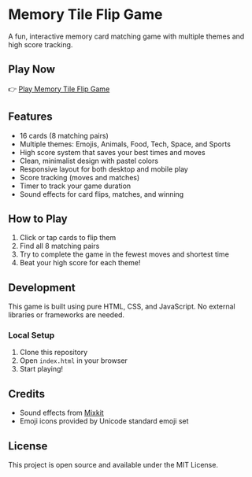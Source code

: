 # Memory Tile Flip Game

A fun, interactive memory card matching game with multiple themes and high score tracking.

## Play Now

👉 [Play Memory Tile Flip Game](https://memory-tile-game-7b7g.vercel.app/)

## Features

- 16 cards (8 matching pairs)
- Multiple themes: Emojis, Animals, Food, Tech, Space, and Sports
- High score system that saves your best times and moves
- Clean, minimalist design with pastel colors
- Responsive layout for both desktop and mobile play
- Score tracking (moves and matches)
- Timer to track your game duration
- Sound effects for card flips, matches, and winning

## How to Play

1. Click or tap cards to flip them
2. Find all 8 matching pairs
3. Try to complete the game in the fewest moves and shortest time
4. Beat your high score for each theme!

## Development

This game is built using pure HTML, CSS, and JavaScript. No external libraries or frameworks are needed.

### Local Setup

1. Clone this repository
2. Open `index.html` in your browser
3. Start playing!

## Credits

- Sound effects from [Mixkit](https://mixkit.co/free-sound-effects/)
- Emoji icons provided by Unicode standard emoji set

## License

This project is open source and available under the MIT License.
